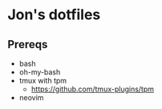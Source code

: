 # Jon's dotfiles

## Prereqs

- bash
- oh-my-bash
- tmux with tpm
    - https://github.com/tmux-plugins/tpm
- neovim
